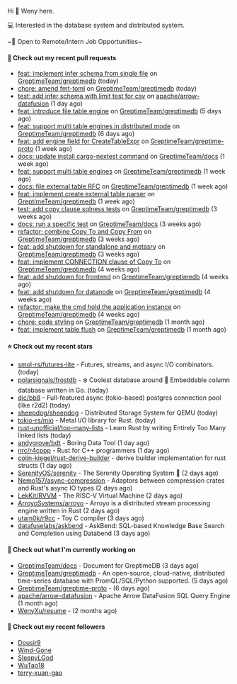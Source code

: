 Hi 👋 Weny here.

💻 Interested in the database system and distributed system.

~🍺 Open to Remote/Intern Job Opportunities~

#### 🔨 Check out my recent pull requests

- [feat: implement infer schema from single file](https://github.com/GreptimeTeam/greptimedb/pull/1348) on [GreptimeTeam/greptimedb](https://github.com/GreptimeTeam/greptimedb) (today)
- [chore: amend fmt-toml](https://github.com/GreptimeTeam/greptimedb/pull/1347) on [GreptimeTeam/greptimedb](https://github.com/GreptimeTeam/greptimedb) (today)
- [test: add infer schema with limit test for csv](https://github.com/apache/arrow-datafusion/pull/5926) on [apache/arrow-datafusion](https://github.com/apache/arrow-datafusion) (1 day ago)
- [feat: introduce file table engine](https://github.com/GreptimeTeam/greptimedb/pull/1323) on [GreptimeTeam/greptimedb](https://github.com/GreptimeTeam/greptimedb) (5 days ago)
- [feat: support multi table engines in distributed mode](https://github.com/GreptimeTeam/greptimedb/pull/1316) on [GreptimeTeam/greptimedb](https://github.com/GreptimeTeam/greptimedb) (6 days ago)
- [feat: add engine field for CreateTableExpr](https://github.com/GreptimeTeam/greptime-proto/pull/25) on [GreptimeTeam/greptime-proto](https://github.com/GreptimeTeam/greptime-proto) (1 week ago)
- [docs: update install cargo-nextest command](https://github.com/GreptimeTeam/docs/pull/284) on [GreptimeTeam/docs](https://github.com/GreptimeTeam/docs) (1 week ago)
- [feat: support multi table engines](https://github.com/GreptimeTeam/greptimedb/pull/1277) on [GreptimeTeam/greptimedb](https://github.com/GreptimeTeam/greptimedb) (1 week ago)
- [docs: file external table RFC](https://github.com/GreptimeTeam/greptimedb/pull/1274) on [GreptimeTeam/greptimedb](https://github.com/GreptimeTeam/greptimedb) (1 week ago)
- [feat: implement create external table parser](https://github.com/GreptimeTeam/greptimedb/pull/1252) on [GreptimeTeam/greptimedb](https://github.com/GreptimeTeam/greptimedb) (1 week ago)
- [test: add copy clause sqlness tests](https://github.com/GreptimeTeam/greptimedb/pull/1198) on [GreptimeTeam/greptimedb](https://github.com/GreptimeTeam/greptimedb) (3 weeks ago)
- [docs: run a specific test](https://github.com/GreptimeTeam/docs/pull/257) on [GreptimeTeam/docs](https://github.com/GreptimeTeam/docs) (3 weeks ago)
- [refactor: combine Copy To and Copy From](https://github.com/GreptimeTeam/greptimedb/pull/1197) on [GreptimeTeam/greptimedb](https://github.com/GreptimeTeam/greptimedb) (3 weeks ago)
- [feat: add shutdown for standalone and metasrv](https://github.com/GreptimeTeam/greptimedb/pull/1174) on [GreptimeTeam/greptimedb](https://github.com/GreptimeTeam/greptimedb) (3 weeks ago)
- [feat: implement CONNECTION clause of Copy To](https://github.com/GreptimeTeam/greptimedb/pull/1163) on [GreptimeTeam/greptimedb](https://github.com/GreptimeTeam/greptimedb) (4 weeks ago)
- [feat: add shutdown for frontend](https://github.com/GreptimeTeam/greptimedb/pull/1161) on [GreptimeTeam/greptimedb](https://github.com/GreptimeTeam/greptimedb) (4 weeks ago)
- [feat: add shutdown for datanode](https://github.com/GreptimeTeam/greptimedb/pull/1160) on [GreptimeTeam/greptimedb](https://github.com/GreptimeTeam/greptimedb) (4 weeks ago)
- [refactor: make the cmd hold the application instance](https://github.com/GreptimeTeam/greptimedb/pull/1159) on [GreptimeTeam/greptimedb](https://github.com/GreptimeTeam/greptimedb) (4 weeks ago)
- [chore: code styling](https://github.com/GreptimeTeam/greptimedb/pull/1137) on [GreptimeTeam/greptimedb](https://github.com/GreptimeTeam/greptimedb) (1 month ago)
- [feat: implement table flush](https://github.com/GreptimeTeam/greptimedb/pull/1121) on [GreptimeTeam/greptimedb](https://github.com/GreptimeTeam/greptimedb) (1 month ago)

#### ⭐ Check out my recent stars

- [smol-rs/futures-lite](https://github.com/smol-rs/futures-lite) - Futures, streams, and async I/O combinators. (today)
- [polarsignals/frostdb](https://github.com/polarsignals/frostdb) - ❄️ Coolest database around 🧊 Embeddable column database written in Go. (today)
- [djc/bb8](https://github.com/djc/bb8) - Full-featured async (tokio-based) postgres connection pool (like r2d2) (today)
- [sheepdog/sheepdog](https://github.com/sheepdog/sheepdog) - Distributed Storage System for QEMU (today)
- [tokio-rs/mio](https://github.com/tokio-rs/mio) - Metal I/O library for Rust. (today)
- [rust-unofficial/too-many-lists](https://github.com/rust-unofficial/too-many-lists) - Learn Rust by writing Entirely Too Many linked lists (today)
- [andygrove/bdt](https://github.com/andygrove/bdt) - Boring Data Tool (1 day ago)
- [nrc/r4cppp](https://github.com/nrc/r4cppp) - Rust for C&#43;&#43; programmers (1 day ago)
- [colin-kiegel/rust-derive-builder](https://github.com/colin-kiegel/rust-derive-builder) - derive builder implementation for rust structs (1 day ago)
- [SerenityOS/serenity](https://github.com/SerenityOS/serenity) - The Serenity Operating System 🐞 (2 days ago)
- [Nemo157/async-compression](https://github.com/Nemo157/async-compression) - Adaptors between compression crates and Rust&#39;s async IO types (2 days ago)
- [LekKit/RVVM](https://github.com/LekKit/RVVM) - The RISC-V Virtual Machine  (2 days ago)
- [ArroyoSystems/arroyo](https://github.com/ArroyoSystems/arroyo) - Arroyo is a distributed stream processing engine written in Rust (2 days ago)
- [utam0k/r9cc](https://github.com/utam0k/r9cc) - Toy C compiler (3 days ago)
- [datafuselabs/askbend](https://github.com/datafuselabs/askbend) - AskBend: SQL-based Knowledge Base Search and Completion using Databend (3 days ago)

#### 👷 Check out what I'm currently working on

- [GreptimeTeam/docs](https://github.com/GreptimeTeam/docs) - Document for GreptimeDB (3 days ago)
- [GreptimeTeam/greptimedb](https://github.com/GreptimeTeam/greptimedb) - An open-source, cloud-native, distributed time-series database with PromQL/SQL/Python supported. (5 days ago)
- [GreptimeTeam/greptime-proto](https://github.com/GreptimeTeam/greptime-proto) -  (6 days ago)
- [apache/arrow-datafusion](https://github.com/apache/arrow-datafusion) - Apache Arrow DataFusion SQL Query Engine (1 month ago)
- [WenyXu/resume](https://github.com/WenyXu/resume) -  (2 months ago)

#### 👯 Check out my recent followers

- [Dousir9](https://github.com/Dousir9)
- [Wind-Gone](https://github.com/Wind-Gone)
- [SleepyLGod](https://github.com/SleepyLGod)
- [WuTao18](https://github.com/WuTao18)
- [terry-xuan-gao](https://github.com/terry-xuan-gao)


